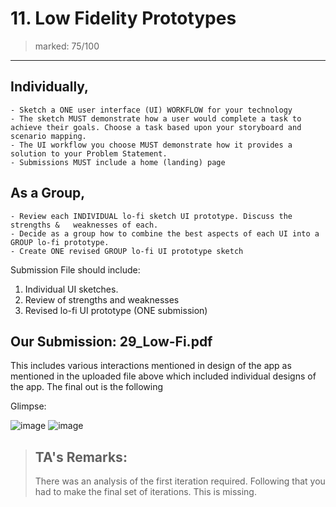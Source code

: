 # 11. Low Fidelity Prototypes
> marked: 75/100
--- 

## Individually, 
    - Sketch a ONE user interface (UI) WORKFLOW for your technology
    - The sketch MUST demonstrate how a user would complete a task to achieve their goals. Choose a task based upon your storyboard and scenario mapping. 
    - The UI workflow you choose MUST demonstrate how it provides a solution to your Problem Statement.
    - Submissions MUST include a home (landing) page


## As a Group,
    - Review each INDIVIDUAL lo-fi sketch UI prototype. Discuss the strengths &   weaknesses of each.
    - Decide as a group how to combine the best aspects of each UI into a GROUP lo-fi prototype.
    - Create ONE revised GROUP lo-fi UI prototype sketch

Submission File should include:
1. Individual UI sketches.
2. Review of strengths and weaknesses
3. Revised lo-fi UI prototype (ONE submission)



## Our Submission: 29_Low-Fi.pdf 
This includes various interactions mentioned in design of the app as mentioned in the uploaded file above which included individual designs of the app. The final out is the following  

Glimpse:

![image](https://user-images.githubusercontent.com/79627254/225863358-1416d62c-10ad-493c-830e-96eb79447fe2.png)     ![image](https://user-images.githubusercontent.com/79627254/225863498-1d511366-8845-412b-890e-6fb985e72e34.png)

> ## TA's Remarks:    
>There was an analysis of the first iteration required. Following that you had to make the final set of iterations. This is missing.

